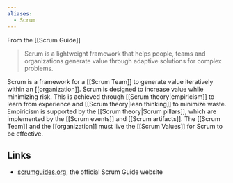```yaml
---
aliases:
  - Scrum
---
```

From the [[Scrum Guide]]
> Scrum is a lightweight framework that helps people, teams and organizations generate value through adaptive solutions for complex problems.

Scrum is a framework for a [[Scrum Team]] to generate value iteratively within an [[organization]]. Scrum is designed to increase value while minimizing risk. This is achieved through [[Scrum theory|empiricism]] to learn from experience and [[Scrum theory|lean thinking]] to minimize waste. 
Empiricism is supported by the [[Scrum theory|Scrum pillars]], which are implemented by the [[Scrum events]] and [[Scrum artifacts]]. The [[Scrum Team]] and the [[organization]] must live the [[Scrum Values]] for Scrum to be effective.

[^scrum-guide-2020]: [[Scrum Guide|Scrum Guide (2020)]]
## Links
- [scrumguides.org](https://scrumguides.org/), the official Scrum Guide website